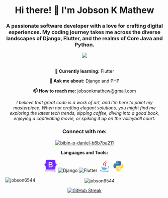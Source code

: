 <h1 align="center">Hi there! 👋 I'm Jobson K Mathew</h1>
<h3 align="center">A passionate software developer with a love for crafting digital experiences. My coding journey takes me across the diverse landscapes of Django, Flutter, and the realms of Core Java and Python.</h3>

<p align="center">
<img src="https://user-images.githubusercontent.com/74038190/225813708-98b745f2-7d22-48cf-9150-083f1b00d6c9.gif" width="500">
<br><br>
</p>

<p align="center">
  <b>🌱 Currently learning:</b> Flutter
</p>

<p align="center">
  <b>💬 Ask me about:</b> Django and PHP
</p>

<p align="center">
  <b>📫 How to reach me:</b> jobsonkmathew@gmail.com
</p>

<p align="center">
  <i>I believe that great code is a work of art, and I'm here to paint my masterpiece. When not crafting elegant solutions, you might find me exploring the latest tech trends, sipping coffee, diving into a good book, enjoying a captivating movie, or spiking it up on the volleyball court.</i>
</p>

<h3 align="center">Connect with me:</h3>
<p align="center">
  <a href="https://www.linkedin.com/in/jobson-k-mathew" target="blank">
    <img align="center" src="https://raw.githubusercontent.com/rahuldkjain/github-profile-readme-generator/master/src/images/icons/Social/linked-in-alt.svg" alt="bibin-p-daniel-b6b7ba211" height="30" width="40"/>
  </a>
</p>

<p align="center">
  <b>Languages and Tools:</b>
</p>

<p align="center">
  <img alt="Bootstrap" src="https://raw.githubusercontent.com/devicons/devicon/master/icons/bootstrap/bootstrap-plain-wordmark.svg" width="40" height="40"/>
  <img alt="Django" src="https://cdn.worldvectorlogo.com/logos/django.svg" width="40" height="40"/>
  <img alt="Flutter" src="https://www.vectorlogo.zone/logos/flutterio/flutterio-icon.svg" width="40" height="40"/>
  <img alt="Java" src="https://raw.githubusercontent.com/devicons/devicon/master/icons/java/java-original.svg" width="40" height="40"/>
  <img alt="Python" src="https://raw.githubusercontent.com/devicons/devicon/master/icons/python/python-original.svg" width="40" height="40"/>
  <!-- Add other icons here -->
</p>

<p align="center">
  <img align="left" src="https://github-readme-stats.vercel.app/api/top-langs?username=jobson6544&show_icons=true&locale=en&layout=compact" alt="jobson6544"/>
</p>

<p align="center">
  <img align="center" src="https://github-readme-stats.vercel.app/api?username=jobson6544&show_icons=true&locale=en" alt="jobson6544"/>
</p>

<p align="center">
  <a href="https://git.io/streak-stats"><img src="https://github-readme-streak-stats.herokuapp.com?user=jobson6544&theme=holi-theme" alt="GitHub Streak" /></a>
</p>
